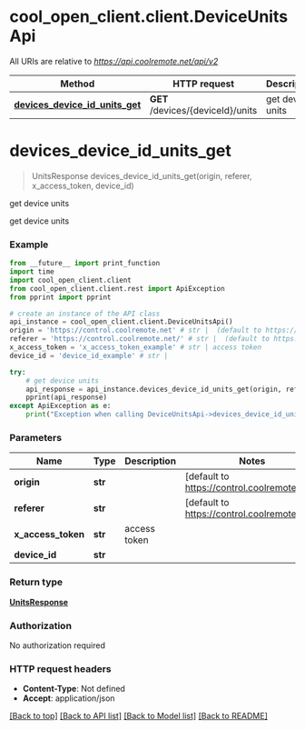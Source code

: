 # cool_open_client.client.DeviceUnitsApi

All URIs are relative to *https://api.coolremote.net/api/v2*

Method | HTTP request | Description
------------- | ------------- | -------------
[**devices_device_id_units_get**](DeviceUnitsApi.md#devices_device_id_units_get) | **GET** /devices/{deviceId}/units | get device units

# **devices_device_id_units_get**
> UnitsResponse devices_device_id_units_get(origin, referer, x_access_token, device_id)

get device units

get device units

### Example
```python
from __future__ import print_function
import time
import cool_open_client.client
from cool_open_client.client.rest import ApiException
from pprint import pprint

# create an instance of the API class
api_instance = cool_open_client.client.DeviceUnitsApi()
origin = 'https://control.coolremote.net' # str |  (default to https://control.coolremote.net)
referer = 'https://control.coolremote.net/' # str |  (default to https://control.coolremote.net/)
x_access_token = 'x_access_token_example' # str | access token
device_id = 'device_id_example' # str | 

try:
    # get device units
    api_response = api_instance.devices_device_id_units_get(origin, referer, x_access_token, device_id)
    pprint(api_response)
except ApiException as e:
    print("Exception when calling DeviceUnitsApi->devices_device_id_units_get: %s\n" % e)
```

### Parameters

Name | Type | Description  | Notes
------------- | ------------- | ------------- | -------------
 **origin** | **str**|  | [default to https://control.coolremote.net]
 **referer** | **str**|  | [default to https://control.coolremote.net/]
 **x_access_token** | **str**| access token | 
 **device_id** | **str**|  | 

### Return type

[**UnitsResponse**](UnitsResponse.md)

### Authorization

No authorization required

### HTTP request headers

 - **Content-Type**: Not defined
 - **Accept**: application/json

[[Back to top]](#) [[Back to API list]](../README.md#documentation-for-api-endpoints) [[Back to Model list]](../README.md#documentation-for-models) [[Back to README]](../README.md)

